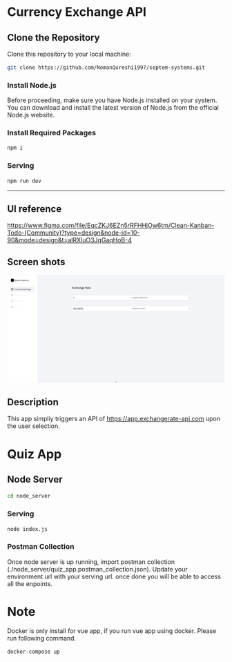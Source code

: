 # Currency Exchange API

## Clone the Repository

Clone this repository to your local machine:

```bash
git clone https://github.com/NomanQureshi1997/septem-systems.git
```

### Install Node.js

Before proceeding, make sure you have Node.js installed on your system. You can download and install the latest version of Node.js from the official Node.js website.

### Install Required Packages

```bash
npm i
```

### Serving

```bash
npm run dev
```

---

## UI reference

https://www.figma.com/file/EqcZKJ6EZn5rRFHHjOw6tm/Clean-Kanban-Todo-(Community)?type=design&node-id=10-90&mode=design&t=aIRXluO3JqGaqHoB-4

## Screen shots

![''](./public/app.png)

## Description

This app simpliy triggers an API of https://app.exchangerate-api.com upon the user selection.

# Quiz App

## Node Server

```bash
cd node_server
```

### Serving

```bash
node index.js
```

### Postman Collection

Once node server is up running, import postman collection (./node_server/quiz_app.postman_collection.json). Update your environment url with your serving url. once done you will be able to access all the enpoints.

# Note

Docker is only install for vue app, if you run vue app using docker. Please run following command.

```bash
docker-compose up
```
